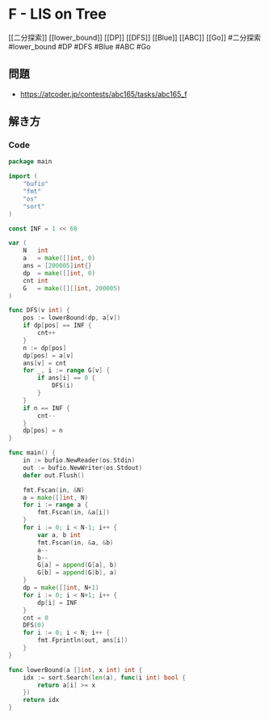 # F - LIS on Tree
[[二分探索]] [[lower_bound]] [[DP]] [[DFS]] [[Blue]] [[ABC]] [[Go]]
#二分探索 #lower_bound #DP #DFS #Blue #ABC #Go 

## 問題
- https://atcoder.jp/contests/abc165/tasks/abc165_f

## 解き方
### Code
```go
package main

import (
	"bufio"
	"fmt"
	"os"
	"sort"
)

const INF = 1 << 60

var (
	N   int
	a   = make([]int, 0)
	ans = [200005]int{}
	dp  = make([]int, 0)
	cnt int
	G   = make([][]int, 200005)
)

func DFS(v int) {
	pos := lowerBound(dp, a[v])
	if dp[pos] == INF {
		cnt++
	}
	n := dp[pos]
	dp[pos] = a[v]
	ans[v] = cnt
	for _, i := range G[v] {
		if ans[i] == 0 {
			DFS(i)
		}
	}
	if n == INF {
		cnt--
	}
	dp[pos] = n
}

func main() {
	in := bufio.NewReader(os.Stdin)
	out := bufio.NewWriter(os.Stdout)
	defer out.Flush()

	fmt.Fscan(in, &N)
	a = make([]int, N)
	for i := range a {
		fmt.Fscan(in, &a[i])
	}
	for i := 0; i < N-1; i++ {
		var a, b int
		fmt.Fscan(in, &a, &b)
		a--
		b--
		G[a] = append(G[a], b)
		G[b] = append(G[b], a)
	}
	dp = make([]int, N+1)
	for i := 0; i < N+1; i++ {
		dp[i] = INF
	}
	cnt = 0
	DFS(0)
	for i := 0; i < N; i++ {
		fmt.Fprintln(out, ans[i])
	}
}

func lowerBound(a []int, x int) int {
	idx := sort.Search(len(a), func(i int) bool {
		return a[i] >= x
	})
	return idx
}
```